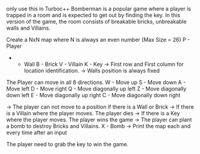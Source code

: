 only use this in Turboc++ 
Bomberman is a popular game where a player is trapped in a room and is expected to
get out by finding the key. In this version of the game, the room consists of breakable
bricks, unbreakable walls and Villains.

Create a NxN map where N is always an even number (Max Size = 26)
P - Player
* - Wall
B - Brick
V - Villain
K - Key
-> First row and First column for location identification.
-> Walls position is always fixed

The Player can move in all 8 directions.
W - Move up
S - Move down
A - Move left
D - Move right
Q - Move diagonally up left
Z - Move diagonally down left
E - Move diagonally up right
C - Move diagonally down right

-> The player can not move to a position if there is a Wall or Brick
-> If there is a Villain where the player moves. The player dies
-> If there is a Key where the player moves. The player wins the game
-> The player can plant a bomb to destroy Bricks and Villains.
X - Bomb
-> Print the map each and every time after an input

The player need to grab the key to win the game.
